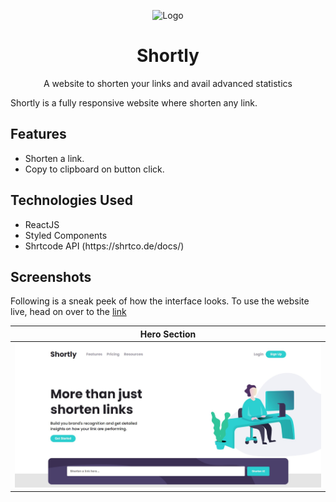 <p align="center">
  <a>
    <img alt="Logo" src="https://github.com/khalatevarun/Shortly/blob/main/public/favicon.ico" />
  </a>
</p>
<h1 align="center">
  <a>Shortly</a>
</h1>

<p align="center">
A website to shorten your links and avail advanced statistics 
</p>

Shortly is a fully responsive website where shorten any link.

<h2>Features</h2> 
 <ul>
  <li>
    Shorten a link.
  </li>
<li>
    Copy to clipboard on button click.
  </li>

 
  </ul>
  
<h2>Technologies Used</h2> 
 <ul>
  <li>
    ReactJS
  </li>
  <li>
    Styled Components
  </li>
  <li>
    Shrtcode API (https://shrtco.de/docs/)
  </li>
  </ul>
  
<h2>  Screenshots </h2>

Following is a sneak peek of how the interface looks. To use the website live, head on over to the [link](https://shortlinkit.netlify.app/)

|  Hero Section                              
| ------------------------------------ | 
| ![](https://github.com/khalatevarun/Shortly/blob/main/screenshots/Hero.jpg) | 




  












